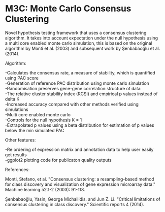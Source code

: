 # M3C: Monte Carlo Consensus Clustering

Novel hypothesis testing framework that uses a consensus clustering algorithm. It takes into account expectation under the null hypothesis using a multi core enabled monte carlo simulation, this is based on the original algorithm by Monti et al. (2003) and subsequent work by 
Șenbabaoğlu et al. (2014).

Algorithm:  
  
-Calculates the consensus rate, a measure of stability, which is quantified using PAC score  
-Generation of reference PAC distribution using monte carlo simulation  
-Randomisation preserves gene-gene correlation structure of data  
-The relative cluster stability index (RCSI) and empirical p values instead of delta K  
-Increased accuracy compared with other methods verified using simulations  
-Multi core enabled monte carlo  
-Controls for the null hypothesis K = 1  
-Extrapolated p values using a beta distribution for estimation of p values below the min simulated PAC  
  
Other features:    
  
-Re ordering of expression matrix and annotation data to help user easily get results  
-ggplot2 plotting code for publicaton quality outputs    

References:  
  
Monti, Stefano, et al. "Consensus clustering: a resampling-based method for class discovery and visualization of gene expression microarray data." Machine learning 52.1-2 (2003): 91-118.

Șenbabaoğlu, Yasin, George Michailidis, and Jun Z. Li. "Critical limitations of consensus clustering in class discovery." Scientific reports 4 (2014).
